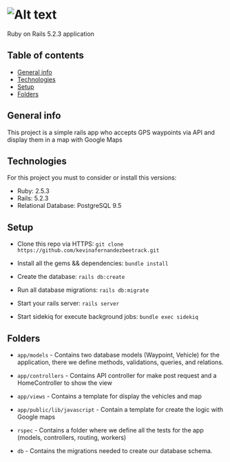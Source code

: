 # ![Alt text](https://encrypted-tbn0.gstatic.com/images?q=tbn:ANd9GcTMKsPvGG_V8a1CfYgQgyzHjdNNvu0Y8TUFkTea7JwU3AM_SXTa "Beetrack Evaluation")

Ruby on Rails 5.2.3 application

## Table of contents
* [General info](#general-info)
* [Technologies](#technologies)
* [Setup](#setup) 
* [Folders](#folders)

## General info
This project is a simple rails app who accepts GPS waypoints via API and display them in a map with Google Maps
	
## Technologies
For this project you must to consider or install this versions:
  * Ruby: 2.5.3
  * Rails: 5.2.3
  * Relational Database: PostgreSQL 9.5

## Setup
* Clone this repo via HTTPS: `git clone https://github.com/kevinafernandezbeetrack.git`

* Install all the gems && dependencies: `bundle install`

* Create the database: `rails db:create`

* Run all database migrations: `rails db:migrate`

* Start your rails server: `rails server`

* Start sidekiq for execute background jobs: `bundle exec sidekiq`

## Folders

* `app/models` - Contains two database models (Waypoint, Vehicle) for the application, there we define methods, validations, queries, and relations.

* `app/controllers` - Contains API controller for make post request and a HomeController to show the view

* `app/views` - Contains a template for display the vehicles and map

* `app/public/lib/javascript` - Contain a template for create the logic with Google maps

* `rspec` - Contains a folder where we define all the tests for the app (models, controllers, routing, workers)

* `db` - Contains the migrations needed to create our database schema.